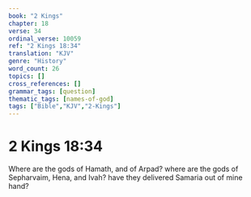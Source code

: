 ```yaml
---
book: "2 Kings"
chapter: 18
verse: 34
ordinal_verse: 10059
ref: "2 Kings 18:34"
translation: "KJV"
genre: "History"
word_count: 26
topics: []
cross_references: []
grammar_tags: [question]
thematic_tags: [names-of-god]
tags: ["Bible","KJV","2-Kings"]
---
```


# 2 Kings 18:34

Where are the gods of Hamath, and of Arpad? where are the gods of Sepharvaim, Hena, and Ivah? have they delivered Samaria out of mine hand?
